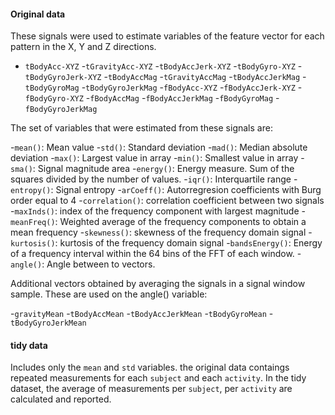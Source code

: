 #### Original data

These signals were used to estimate variables of the feature vector for each pattern in the X, Y and Z directions.

* `tBodyAcc-XYZ`
-`tGravityAcc-XYZ`
-`tBodyAccJerk-XYZ`
-`tBodyGyro-XYZ`
-`tBodyGyroJerk-XYZ`
-`tBodyAccMag`
-`tGravityAccMag`
-`tBodyAccJerkMag`
-`tBodyGyroMag`
-`tBodyGyroJerkMag`
-`fBodyAcc-XYZ`
-`fBodyAccJerk-XYZ`
-`fBodyGyro-XYZ`
-`fBodyAccMag`
-`fBodyAccJerkMag`
-`fBodyGyroMag`
-`fBodyGyroJerkMag`

The set of variables that were estimated from these signals are: 

-`mean()`: Mean value
-`std()`: Standard deviation
-`mad()`: Median absolute deviation 
-`max()`: Largest value in array
-`min()`: Smallest value in array
-`sma()`: Signal magnitude area
-`energy()`: Energy measure. Sum of the squares divided by the number of values. 
-`iqr()`: Interquartile range 
-`entropy()`: Signal entropy
-`arCoeff()`: Autorregresion coefficients with Burg order equal to 4
-`correlation()`: correlation coefficient between two signals
-`maxInds()`: index of the frequency component with largest magnitude
-`meanFreq()`: Weighted average of the frequency components to obtain a mean frequency
-`skewness()`: skewness of the frequency domain signal 
-`kurtosis()`: kurtosis of the frequency domain signal 
-`bandsEnergy()`: Energy of a frequency interval within the 64 bins of the FFT of each window.
-`angle()`: Angle between to vectors.

Additional vectors obtained by averaging the signals in a signal window sample. These are used on the angle() variable:

-`gravityMean`
-`tBodyAccMean`
-`tBodyAccJerkMean`
-`tBodyGyroMean`
-`tBodyGyroJerkMean`


#### tidy data
Includes only the `mean` and `std` variables. the original data contaings repeated measurements for each `subject` and each `activity`.
In the tidy dataset, the average of measurements per `subject`, per `activity` are calculated and reported.
